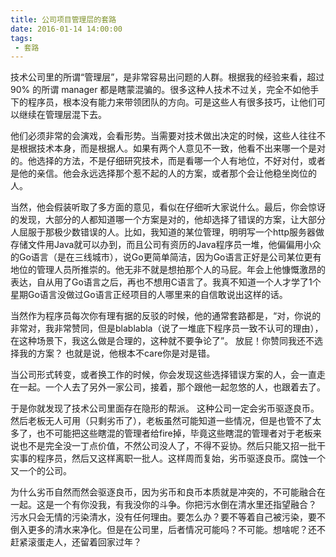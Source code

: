 ```yaml
---
title: 公司项目管理层的套路
date: 2016-01-14 14:00:00
tags: 
 - 套路              
---
```


技术公司里的所谓“管理层”，是非常容易出问题的人群。根据我的经验来看，超过 90% 的所谓 manager 都是瞎蒙混骗的。很多这种人技术不过关，完全不如他手下的程序员，根本没有能力来带领团队的方向。可是这些人有很多技巧，让他们可以继续在管理层混下去。

他们必须非常的会演戏，会看形势。当需要对技术做出决定的时候，这些人往往不是根据技术本身，而是根据人。如果有两个人意见不一致，他看不出来哪一个是对的。他选择的方法，不是仔细研究技术，而是看哪一个人有地位，不好对付，或者是他的亲信。他会永远选择那个惹不起的人的方案，或者那个会让他稳坐岗位的人。

当然，他会假装听取了多方面的意见，看似在仔细听大家说什么。最后，你会惊讶的发现，大部分的人都知道哪一个方案是对的，他却选择了错误的方案，让大部分人屈服于那极少数错误的人。比如，我知道的某位管理，明明写一个http服务器做存储文件用Java就可以办到，而且公司有资历的Java程序员一堆，他偏偏用小众的Go语言（是在三线城市），说Go更简单简洁，因为Go语言正好是公司某位更有地位的管理人员所推崇的。他无非不就是想拍那个人的马屁。年会上他慷慨激昂的表达，自从用了Go语言之后，再也不想用C语言了。我真不知道一个人才学了1个星期Go语言没做过Go语言正经项目的人哪里来的自信敢说出这样的话。

当然作为程序员每次你有理有据的反驳的时候，他的通常套路都是，“对，你说的非常对，我非常赞同，但是blablabla（说了一堆底下程序员一致不认可的理由），在这种场景下，我这么做是合理的，这种就不要争论了”。  放屁！你赞同我还不选择我的方案？  也就是说，他根本不care你是对是错。

当公司形式转变，或者换工作的时候，你会发现这些选择错误方案的人，会一直走在一起。一个人去了另外一家公司，接着，那个跟他一起忽悠的人，也跟着去了。

于是你就发现了技术公司里面存在隐形的帮派。 这种公司一定会劣币驱逐良币。然后老板无人可用（只剩劣币了），老板虽然可能知道一些情况，但是也管不了太多了，也不可能把这些瞎混的管理者给fire掉，毕竟这些瞎混的管理者对于老板来说也不是完全没一丁点价值，不然公司没人了，不得不妥协。然后只能又招一批干实事的程序员，然后又这样离职一批人。这样周而复始，劣币驱逐良币。腐蚀一个又一个的公司。

为什么劣币自然而然会驱逐良币，因为劣币和良币本质就是冲突的，不可能融合在一起。这是一个有你没我，有我没你的斗争。你把污水倒在清水里还指望融合？ 污水只会无情的污染清水，没有任何理由。要怎么办？要不等着自己被污染，要不倒入更多的清水来净化。但是在公司里，后者情况可能吗？不可能。想啥呢？还不赶紧滚蛋走人，还留着回家过年？